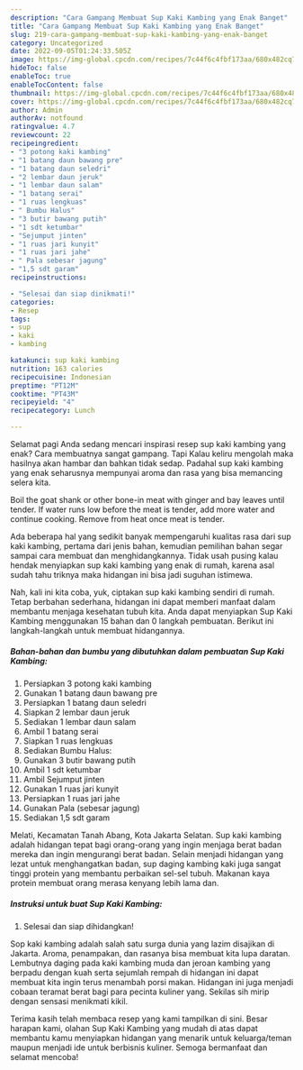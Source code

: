 ```yaml
---
description: "Cara Gampang Membuat Sup Kaki Kambing yang Enak Banget"
title: "Cara Gampang Membuat Sup Kaki Kambing yang Enak Banget"
slug: 219-cara-gampang-membuat-sup-kaki-kambing-yang-enak-banget
category: Uncategorized
date: 2022-09-05T01:24:33.505Z
image: https://img-global.cpcdn.com/recipes/7c44f6c4fbf173aa/680x482cq70/sup-kaki-kambing-foto-resep-utama.jpg
hideToc: false
enableToc: true
enableTocContent: false
thumbnail: https://img-global.cpcdn.com/recipes/7c44f6c4fbf173aa/680x482cq70/sup-kaki-kambing-foto-resep-utama.jpg
cover: https://img-global.cpcdn.com/recipes/7c44f6c4fbf173aa/680x482cq70/sup-kaki-kambing-foto-resep-utama.jpg
author: Admin
authorAv: notfound
ratingvalue: 4.7
reviewcount: 22
recipeingredient:
- "3 potong kaki kambing"
- "1 batang daun bawang pre"
- "1 batang daun seledri"
- "2 lembar daun jeruk"
- "1 lembar daun salam"
- "1 batang serai"
- "1 ruas lengkuas"
- " Bumbu Halus"
- "3 butir bawang putih"
- "1 sdt ketumbar"
- "Sejumput jinten"
- "1 ruas jari kunyit"
- "1 ruas jari jahe"
- " Pala sebesar jagung"
- "1,5 sdt garam"
recipeinstructions:

- "Selesai dan siap dinikmati!"
categories:
- Resep
tags:
- sup
- kaki
- kambing

katakunci: sup kaki kambing 
nutrition: 163 calories
recipecuisine: Indonesian
preptime: "PT12M"
cooktime: "PT43M"
recipeyield: "4"
recipecategory: Lunch

---
```



Selamat pagi Anda sedang mencari inspirasi resep sup kaki kambing yang enak? Cara membuatnya sangat gampang. Tapi Kalau keliru mengolah maka hasilnya akan hambar dan bahkan tidak sedap. Padahal sup kaki kambing yang enak seharusnya mempunyai aroma dan rasa yang bisa memancing selera kita.


Boil the goat shank or other bone-in meat with ginger and bay leaves until tender. If water runs low before the meat is tender, add more water and continue cooking. Remove from heat once meat is tender.

Ada beberapa hal yang sedikit banyak mempengaruhi kualitas rasa dari sup kaki kambing, pertama dari jenis bahan, kemudian pemilihan bahan segar sampai cara membuat dan menghidangkannya. Tidak usah pusing kalau hendak menyiapkan sup kaki kambing yang enak di rumah, karena asal sudah tahu triknya maka hidangan ini bisa jadi suguhan istimewa.


Nah, kali ini kita coba, yuk, ciptakan sup kaki kambing sendiri di rumah. Tetap berbahan sederhana, hidangan ini dapat memberi manfaat dalam membantu menjaga kesehatan tubuh kita. Anda dapat menyiapkan Sup Kaki Kambing menggunakan 15 bahan dan 0 langkah pembuatan. Berikut ini langkah-langkah untuk membuat hidangannya.

<!--inarticleads1-->

##### Bahan-bahan dan bumbu yang dibutuhkan dalam pembuatan Sup Kaki Kambing:

1. Persiapkan 3 potong kaki kambing
1. Gunakan 1 batang daun bawang pre
1. Persiapkan 1 batang daun seledri
1. Siapkan 2 lembar daun jeruk
1. Sediakan 1 lembar daun salam
1. Ambil 1 batang serai
1. Siapkan 1 ruas lengkuas
1. Sediakan  Bumbu Halus:
1. Gunakan 3 butir bawang putih
1. Ambil 1 sdt ketumbar
1. Ambil Sejumput jinten
1. Gunakan 1 ruas jari kunyit
1. Persiapkan 1 ruas jari jahe
1. Gunakan  Pala (sebesar jagung)
1. Sediakan 1,5 sdt garam


Melati, Kecamatan Tanah Abang, Kota Jakarta Selatan. Sup kaki kambing adalah hidangan tepat bagi orang-orang yang ingin menjaga berat badan mereka dan ingin mengurangi berat badan. Selain menjadi hidangan yang lezat untuk menghangatkan badan, sup daging kambing kaki juga sangat tinggi protein yang membantu perbaikan sel-sel tubuh. Makanan kaya protein membuat orang merasa kenyang lebih lama dan. 

<!--inarticleads2-->

##### Instruksi untuk buat Sup Kaki Kambing:


1. Selesai dan siap dihidangkan!

Sop kaki kambing adalah salah satu surga dunia yang lazim disajikan di Jakarta. Aroma, penampakan, dan rasanya bisa membuat kita lupa daratan. Lembutnya daging pada kaki kambing muda dan jeroan kambing yang berpadu dengan kuah serta sejumlah rempah di hidangan ini dapat membuat kita ingin terus menambah porsi makan. Hidangan ini juga menjadi cobaan teramat berat bagi para pecinta kuliner yang. Sekilas sih mirip dengan sensasi menikmati kikil. 

Terima kasih telah membaca resep yang kami tampilkan di sini. Besar harapan kami, olahan Sup Kaki Kambing yang mudah di atas dapat membantu kamu menyiapkan hidangan yang menarik untuk keluarga/teman maupun menjadi ide untuk berbisnis kuliner. Semoga bermanfaat dan selamat mencoba!
